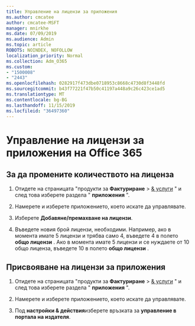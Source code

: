 ```yaml
---
title: Управление на лицензи за приложения
ms.author: cmcatee
author: cmcatee-MSFT
manager: mnirkhe
ms.date: 07/09/2019
ms.audience: Admin
ms.topic: article
ROBOTS: NOINDEX, NOFOLLOW
localization_priority: Normal
ms.collection: Adm_O365
ms.custom:
- "1500008"
- "2443"
ms.openlocfilehash: 0282917f473dbe0718953c8668c4730d8f3448fd
ms.sourcegitcommit: b43f77221f47b50c41197a448a9c26c423ce1ad5
ms.translationtype: MT
ms.contentlocale: bg-BG
ms.lasthandoff: 11/15/2019
ms.locfileid: "36497360"
---
```

# <a name="manage-office-365-app-licenses"></a>Управление на лицензи за приложения на Office 365

## <a name="to-change-license-quantity"></a>За да промените количеството на лиценза

1. Отидете на страницата "продукти за **Фактуриране** > [& услуги](https://go.microsoft.com/fwlink/p/?linkid=842054) " и след това изберете раздела " **приложения** ".

2. Намерете и изберете приложението, което искате да управлявате.  

3. Изберете **Добавяне/премахване на лицензи**.

4. Въведете новия брой лицензи, необходими. Например, ако в момента имате 5 лицензи и трябва само 4, въведете 4 в полето **общо лицензи** . Ако в момента имате 5 лицензи и се нуждаете от 10 общо лиценза, въведете 10 в полето **общо лицензи** .

## <a name="to-assign-app-licenses"></a>Присвояване на лицензи за приложения

1. Отидете на страницата "продукти за **Фактуриране** > [& услуги](https://go.microsoft.com/fwlink/p/?linkid=842054) " и след това изберете раздела " **приложения** ".

2. Намерете и изберете приложението, което искате да управлявате.  

3. Под **настройки & действия**изберете връзката за **управление в портала на издателя**.